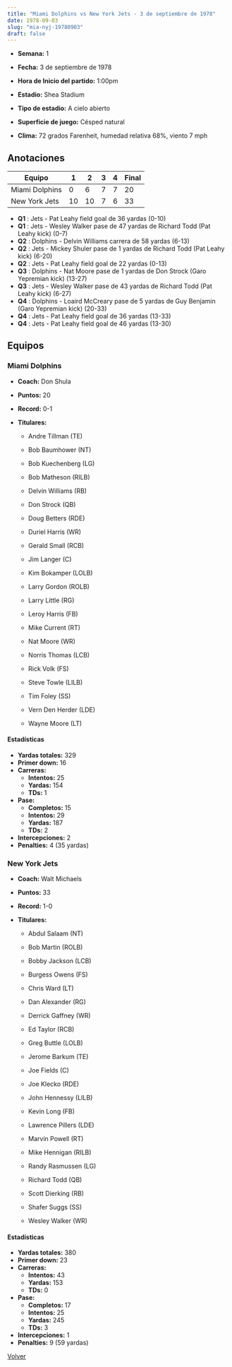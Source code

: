 ```yaml
---
title: "Miami Dolphins vs New York Jets - 3 de septiembre de 1978"
date: 1978-09-03
slug: "mia-nyj-19780903"
draft: false
---
```


* **Semana:** 1
* **Fecha:** 3 de septiembre de 1978

* **Hora de Inicio del partido:** 1:00pm
* **Estadio:** Shea Stadium
* **Tipo de estadio:** A cielo abierto
* **Superficie de juego:** Césped natural
* **Clima:** 72 grados Farenheit, humedad relativa 68%, viento 7 mph





## Anotaciones
| Equipo | 1 | 2 | 3 | 4 | Final |
|--------|---|---|---|---|-------|
| Miami Dolphins  | 0 | 6 | 7 | 7  | 20 |
| New York Jets  | 10 | 10 | 7 | 6  | 33 |
* **Q1** : Jets - Pat Leahy field goal de 36 yardas (0-10)
* **Q1** : Jets - Wesley Walker pase de 47 yardas de Richard Todd (Pat Leahy kick) (0-7)
* **Q2** : Dolphins - Delvin Williams carrera de 58 yardas (6-13)
* **Q2** : Jets - Mickey Shuler pase de 1 yardas de Richard Todd (Pat Leahy kick) (6-20)
* **Q2** : Jets - Pat Leahy field goal de 22 yardas (0-13)
* **Q3** : Dolphins - Nat Moore pase de 1 yardas de Don Strock (Garo Yepremian kick) (13-27)
* **Q3** : Jets - Wesley Walker pase de 43 yardas de Richard Todd (Pat Leahy kick) (6-27)
* **Q4** : Dolphins - Loaird McCreary pase de 5 yardas de Guy Benjamin (Garo Yepremian kick) (20-33)
* **Q4** : Jets - Pat Leahy field goal de 36 yardas (13-33)
* **Q4** : Jets - Pat Leahy field goal de 46 yardas (13-30)


## Equipos


### Miami Dolphins
* **Coach:** Don Shula
* **Puntos:** 20
* **Record:** 0-1
* **Titulares:** 

  * Andre Tillman (TE) 

  * Bob Baumhower (NT) 

  * Bob Kuechenberg (LG) 

  * Bob Matheson (RILB) 

  * Delvin Williams (RB) 

  * Don Strock (QB) 

  * Doug Betters (RDE) 

  * Duriel Harris (WR) 

  * Gerald Small (RCB) 

  * Jim Langer (C) 

  * Kim Bokamper (LOLB) 

  * Larry Gordon (ROLB) 

  * Larry Little (RG) 

  * Leroy Harris (FB) 

  * Mike Current (RT) 

  * Nat Moore (WR) 

  * Norris Thomas (LCB) 

  * Rick Volk (FS) 

  * Steve Towle (LILB) 

  * Tim Foley (SS) 

  * Vern Den Herder (LDE) 

  * Wayne Moore (LT) 

#### Estadísticas
* **Yardas totales:** 329
* **Primer down:** 16
* **Carreras:**
  * **Intentos:** 25
  * **Yardas:** 154
  * **TDs:** 1
* **Pase:**
  * **Completos:** 15
  * **Intentos:** 29
  * **Yardas:** 187
  * **TDs:** 2
* **Intercepciones:** 2
* **Penalties:** 4 (35 yardas)

### New York Jets
* **Coach:** Walt Michaels
* **Puntos:** 33
* **Record:** 1-0
* **Titulares:** 

  * Abdul Salaam (NT) 

  * Bob Martin (ROLB) 

  * Bobby Jackson (LCB) 

  * Burgess Owens (FS) 

  * Chris Ward (LT) 

  * Dan Alexander (RG) 

  * Derrick Gaffney (WR) 

  * Ed Taylor (RCB) 

  * Greg Buttle (LOLB) 

  * Jerome Barkum (TE) 

  * Joe Fields (C) 

  * Joe Klecko (RDE) 

  * John Hennessy (LILB) 

  * Kevin Long (FB) 

  * Lawrence Pillers (LDE) 

  * Marvin Powell (RT) 

  * Mike Hennigan (RILB) 

  * Randy Rasmussen (LG) 

  * Richard Todd (QB) 

  * Scott Dierking (RB) 

  * Shafer Suggs (SS) 

  * Wesley Walker (WR) 

#### Estadísticas
* **Yardas totales:** 380
* **Primer down:** 23
* **Carreras:**
  * **Intentos:** 43
  * **Yardas:** 153
  * **TDs:** 0
* **Pase:**
  * **Completos:** 17
  * **Intentos:** 25
  * **Yardas:** 245
  * **TDs:** 3
* **Intercepciones:** 1
* **Penalties:** 9 (59 yardas)


[Volver](/historia/1978)
